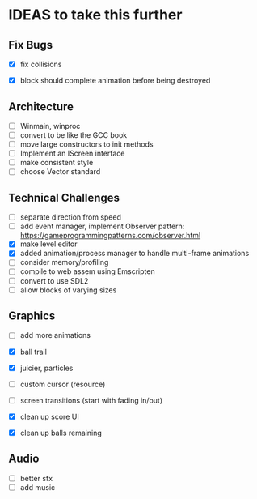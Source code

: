 # IDEAS to take this further

## Fix Bugs
- [x] fix collisions
- [x] block should complete animation before being destroyed


## Architecture
- [ ] Winmain, winproc
- [ ] convert to be like the GCC book
- [ ] move large constructors to init methods
- [ ] Implement an IScreen interface
- [ ] make consistent style
- [ ] choose Vector standard

## Technical Challenges
- [ ] separate direction from speed
- [ ] add event manager, implement Observer pattern: https://gameprogrammingpatterns.com/observer.html
- [X] make level editor
- [X] added animation/process manager to handle multi-frame animations
- [ ] consider memory/profiling
- [ ] compile to web assem using Emscripten
- [ ] convert to use SDL2
- [ ] allow blocks of varying sizes

## Graphics
- [ ] add more animations
- [x] ball trail
- [x] juicier, particles
- [ ] custom cursor (resource)
- [ ] screen transitions (start with fading in/out)
- [x] clean up score UI
- [x] clean up balls remaining


## Audio
- [ ] better sfx
- [ ] add music